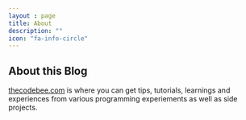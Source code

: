 ```yaml
---
layout : page
title: About
description: ""
icon: "fa-info-circle"
---
```


## About this Blog

[thecodebee.com](http://thecodebee.com) is where you can get tips, tutorials, learnings and experiences from various programming experiements as well as side projects.


